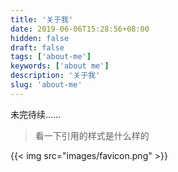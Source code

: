 ```yaml
---
title: '关于我'
date: 2019-06-06T15:28:56+08:00
hidden: false
draft: false
tags: ['about-me']
keywords: ['about me']
description: '关于我'
slug: 'about-me'
---
```


未完待续......

> 看一下引用的样式是什么样的

{{< img src="images/favicon.png" >}}